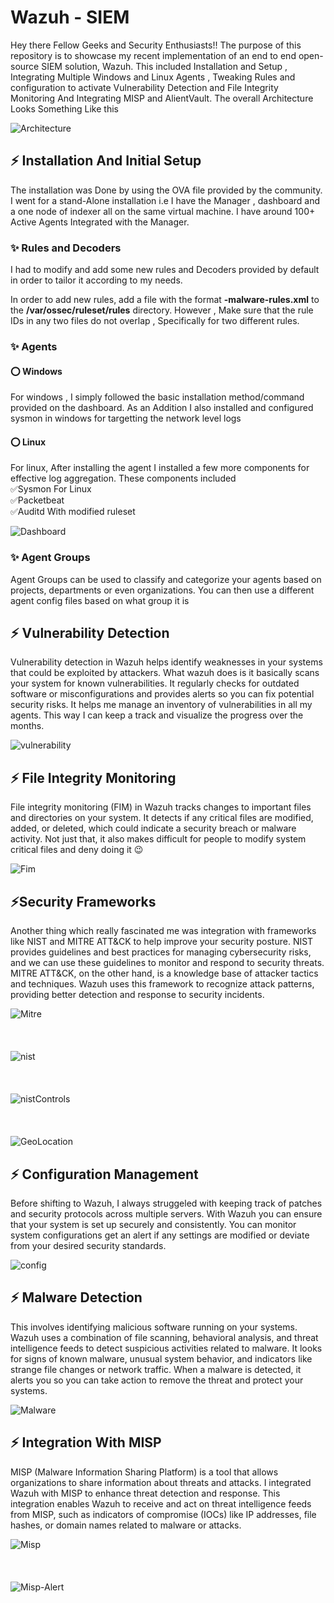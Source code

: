 
# Wazuh - SIEM

Hey there Fellow Geeks and Security Enthusiasts!! 
The purpose of this repository is to showcase my recent implementation of an end to end open-source SIEM solution, Wazuh. This included Installation and Setup , Integrating Multiple Windows and Linux Agents , Tweaking Rules and configuration to activate Vulnerability Detection and File Integrity Monitoring And Integrating MISP and AlientVault. The overall Architecture Looks Something Like this

![Architecture](./Assets/siem-proj.gif)




## ⚡ Installation And Initial Setup

The installation was Done by using the OVA file provided by the community. I went for a stand-Alone installation i.e I have the Manager , dashboard and a one node of indexer all on the same virtual machine. I have around 100+ Active Agents Integrated with the Manager.

### ✨ Rules and Decoders 
I had to modify and add some new rules and Decoders provided by default in order to tailor it according to my needs. 

In order to add new rules, add a file with the format **<id>-malware-rules.xml** to the **/var/ossec/ruleset/rules** directory. However , Make sure that the rule IDs in any two files do not overlap , Specifically for two different rules.



### ✨ Agents

#### ⭕️ Windows

For windows , I simply followed the basic installation method/command provided on the dashboard. As an Addition I also installed and configured sysmon in windows for targetting the network level logs

#### ⭕️ Linux
For linux, After installing the agent I installed a few more components for effective log aggregation. These components included  
✅Sysmon For Linux  
✅Packetbeat  
✅Auditd With modified ruleset

![Dashboard](./Assets/Wazuh-Dashboard.jpg)


### ✨ Agent Groups  
Agent Groups can be used to classify and categorize your agents based on projects, departments or even organizations. You can then use a different agent config files based on what group it is

## ⚡ Vulnerability Detection
Vulnerability detection in Wazuh helps identify weaknesses in your systems that could be exploited by attackers. What wazuh does is it basically scans your system for known vulnerabilities. It regularly checks for outdated software or misconfigurations and provides alerts so you can fix potential security risks. It helps me manage an inventory of vulnerabilities in all my agents. This way I can keep a track and visualize the progress over the months.

![vulnerability](./Assets/Wazuh-Vulnerability-Detection.jpg)


## ⚡ File Integrity Monitoring
File integrity monitoring (FIM) in Wazuh tracks changes to important files and directories on your system. It detects if any critical files are modified, added, or deleted, which could indicate a security breach or malware activity. Not just that, it also makes difficult for people to modify system critical files and deny doing it 😉

![Fim](./Assets/FIM.jpg)

## ⚡Security Frameworks

Another thing which really fascinated me was integration with frameworks like NIST and MITRE ATT&CK to help improve your security posture. NIST provides guidelines and best practices for managing cybersecurity risks, and we can use these guidelines to monitor and respond to security threats. MITRE ATT&CK, on the other hand, is a knowledge base of attacker tactics and techniques. Wazuh uses this framework to recognize attack patterns, providing better detection and response to security incidents.

![Mitre](./Assets/MITRE&ATTACKS.PNG)
<br>
<br>
<br>
<br>
![nist](./Assets/NIST-Controls.PNG)
<br>
<br>
<br>
<br>
![nistControls](./Assets/NIST-Controls.PNG)
<br>
<br>
<br>
<br>
![GeoLocation](./Assets/Geo-Location.PNG)

## ⚡ Configuration Management 

Before shifting to Wazuh, I always struggeled with keeping track of patches and security protocols across multiple servers. With Wazuh you can ensure that your system is set up securely and consistently. You can monitor system configurations get an alert if any settings are modified or deviate from your desired security standards. 

![config](./Assets/Config-Management.PNG)

## ⚡ Malware Detection

This involves identifying malicious software running on your systems. Wazuh uses a combination of file scanning, behavioral analysis, and threat intelligence feeds to detect suspicious activities related to malware. It looks for signs of known malware, unusual system behavior, and indicators like strange file changes or network traffic. When a malware is detected, it alerts you so you can take action to remove the threat and protect your systems.

![Malware](./Assets/Malware-Detection.jpg)


## ⚡ Integration With MISP

MISP (Malware Information Sharing Platform) is a tool that allows organizations to share information about threats and attacks. I integrated Wazuh with MISP to enhance threat detection and response. This integration enables Wazuh to receive and act on threat intelligence feeds from MISP, such as indicators of compromise (IOCs) like IP addresses, file hashes, or domain names related to malware or attacks.



![Misp](./Assets/MISP.PNG)
<br>
<br>
<br>
<br>
![Misp-Alert](./Assets/MISP-Alert.PNG)